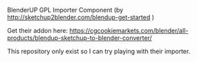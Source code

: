 BlenderUP GPL Importer Component
(by http://sketchup2blender.com/blendup-get-started )

Get their addon here:
https://cgcookiemarkets.com/blender/all-products/blendup-sketchup-to-blender-converter/



This repository only exist so I can try playing with their importer.
